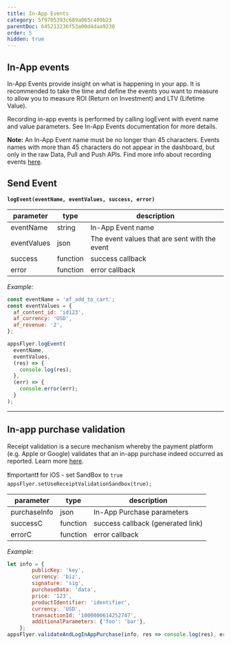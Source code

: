 ```yaml
---
title: In-App Events
category: 5f9705393c689a065c409b23
parentDoc: 645213236f53a00d4daa9230
order: 5
hidden: true
---
```


## In-App events

In-App Events provide insight on what is happening in your app. It is recommended to take the time and define the events you want to measure to allow you to measure ROI (Return on Investment) and LTV (Lifetime Value).

Recording in-app events is performed by calling logEvent with event name and value parameters. See In-App Events documentation for more details.

**Note:** An In-App Event name must be no longer than 45 characters. Events names with more than 45 characters do not appear in the dashboard, but only in the raw Data, Pull and Push APIs.
Find more info about recording events [here](https://dev.appsflyer.com/hc/docs/in-app-events-sdk).

## Send Event

**`logEvent(eventName, eventValues, success, error)`**

| parameter    | type     | description                                   |
| -----------  |----------|------------------------------------------     |
| eventName    | string   |  In-App Event name  |                      
| eventValues  | json     | The event values that are sent with the event 
| success      | function | success callback |                             
| error        | function | error callback |                          


*Example:*
```javascript
const eventName = 'af_add_to_cart';
const eventValues = {
  af_content_id: 'id123',
  af_currency: 'USD',
  af_revenue: '2',
};

appsFlyer.logEvent(
  eventName,
  eventValues,
  (res) => {
    console.log(res);
  },
  (err) => {
    console.error(err);
  }
);
```

---
## In-app purchase validation
Receipt validation is a secure mechanism whereby the payment platform (e.g. Apple or Google) validates that an in-app purchase indeed occurred as reported.
Learn more [here](https://support.appsflyer.com/hc/en-us/articles/207032106-Receipt-validation-for-in-app-purchases).

❗Important❗ for iOS - set SandBox to ```true```
```appsFlyer.setUseReceiptValidationSandbox(true);```

| parameter       | type     | description                      |
| ----------      |----------|------------------                |
| purchaseInfo    | json     | In-App Purchase parameters      |
| successC        | function | success callback (generated link) |
| errorC          | function | error callback                   |

*Example:*
```javascript
let info = {
        publicKey: 'key',
        currency: 'biz',
        signature: 'sig',
        purchaseData: 'data',
        price: '123',
        productIdentifier: 'identifier',
        currency: 'USD',
        transactionId: '1000000614252747',
        additionalParameters: {'foo': 'bar'},
    };
appsFlyer.validateAndLogInAppPurchase(info, res => console.log(res), err => console.log(err));
```
